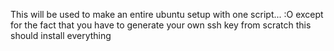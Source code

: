 This will be used to make an entire ubuntu setup with one script... :O except
for the fact that you have to generate your own ssh key from scratch this
should install everything 
